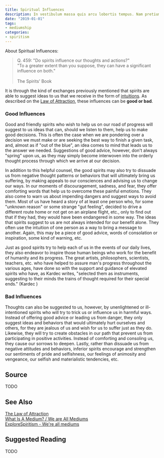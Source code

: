 ```yaml
---
title: Spiritual Influences
description: In vestibulum massa quis arcu lobortis tempus. Nam pretium arcu in odio vulputate luctus.
date: "2019-01-01"
tags:
- mediumship
categories:
- spiritism
---
```


About Spiritual Influences:
> Q. 459: "Do spirits influence our thoughts and actions?"  
> "To a greater extent than you suppose, they can have a significant influence on both."<br><br>
> The Spirits' Book

It is through the kind of exchanges previously mentioned that spirits are able to suggest ideas to us that we receive in the form of [intuitions](/about/intuitions). As described on the [Law of Attraction](/divine-laws/attraction), these influences can be **good or bad**.

### Good Influences
Good and friendly spirits who wish to help us on our road of progress will suggest to us ideas that can, should we listen to them, help us to make good decisions.  This is often the case when we are pondering over a decision we must make or are seeking the best way to finish a given task, and, almost as if "out of the blue", an idea comes to mind that leads us to the answer we needed.  Suggestions of good advice, however, don't always "spring" upon us, as they may simply become interwoven into the orderly thought process through which we arrive at our decision.  

In addition to this helpful counsel, the good spirits may also try to dissuade us from negative thought patterns or behaviors that will ultimately bring us suffering, by making appeals to our consciences and advising us to change our ways.  In our moments of discouragement, sadness, and fear, they offer comforting words that help us to overcome these painful emotions. They also  come to warn us about impending dangers and suggest ways to avoid them.  Most of us have heard a story of at least one person who, for some "unknown reason" or some strange "gut feeling", decided to drive a different route home or not get on an airplane flight, etc., only to find out that if they had, they would have been endangered in some way.  The ideas that spirits suggest to us are not always intended for our benefit alone.  They often use the intuition of one person as a way to bring a message to another.  Again, this may be a piece of good advice, words of consolation or inspiration, some kind of warning, etc.  

Just as good spirits try to help each of us in the events of our daily lives, they also endeavor to inspire those human beings who work for the benefit of humanity and its progress.  The great artists, philosophers, scientists, teachers, etc. who have helped to assure man's progress throughout the various ages, have done so with the support and guidance of elevated spirits who have, as Kardec writes, "selected them as instruments, suggesting to their minds the trains of thought required for their special ends." (Kardec ) 


### Bad Influences
Thoughts can also be suggested to us, however, by unenlightened or ill-intentioned spirits who will try to trick us or influence us in harmful ways.  Instead of offering good advice or leading us from danger, they only suggest ideas and behaviors that would ultimately hurt ourselves and others, for they are jealous of us and wish for us to suffer just as they do.  Likewise, they will try to create obstacles in our path that prevent us from participating in positive activities. Instead of comforting and consoling us, they cause our sorrows to deepen. Lastly, rather than dissuade us from negative attitudes and behaviors, inferior spirits encourage and strengthen our sentiments of pride and selfishness, our feelings of animosity and vengeance, our selfish and materialistic tendencies, etc.   


## Source
TODO


## See Also
[The Law of Attraction](/divine-laws/attraction)  
[What Is A Medium? / We are All Mediums](http://www.sgny.org/spiritism-guide/mediumship/a-medium/)  
[ExploreSpiritism - We're all mediums](http://www.explorespiritism.com/Science_Mediumship_We're%20All_Intro.htm)  

## Suggested Reading
TODO

